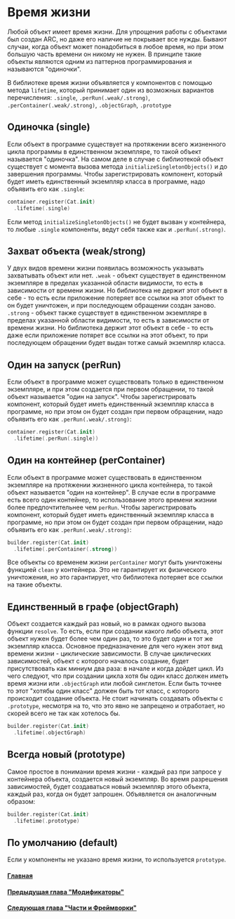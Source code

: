 # Время жизни

Любой объект имеет время жизни. Для упрощения работы с объектами был создан ARC, но даже его наличие не покрывает все нужды. Бывают случаи, когда объект может понадобиться в любое время, но при этом большую часть времени он никому не нужен. В принципе такие объекты являются одним из паттернов программирования и называются "одиночки".

В библиотеке время жизни объявляется у компонентов с помощью метода `lifetime`, который принимает один из возможных вариантов перечисления: `.single`, `.perRun(.weak/.strong)`, `.perContainer(.weak/.strong)`, `.objectGraph`, `.prototype`


## Одиночка (single)
Если объект в программе существует на протяжении всего жизненного цикла программы в единственном экземпляре, то такой объект называется "одиночка". На самом деле в случае с библиотекой объект существует с момента вызова метода `initializeSingletonObjects()` и до завершения программы. Чтобы зарегистрировать компонент, который будет иметь единственный экземпляр класса в программе, надо объявить его как `.single`:
```Swift
container.register(Cat.init)
  .lifetime(.single)
```
Если метод  `initializeSingletonObjects()` не будет вызван у контейнера, то любые `.single` компоненты, ведут себя также как и `.perRun(.strong)`.

## Захват объекта (weak/strong)
У  двух видов времени жизни появилась возможность указывать захватывать объект или нет.
`.weak` - объект существует в единственном экземпляре в пределах указанной области видимости, то есть в зависимости от времени жизни. Но библиотека не держит этот объект в себе - то есть если приложение потеряет все ссылки на этот объект то он будет уничтожен, и при последующем обращении создан заново.  
`.strong` - объект также существует в единственном экземпляре в пределах указанной области видимости, то есть в зависимости от времени жизни. Но библиотека держит этот объект в себе - то есть даже если приложение потярет все ссылки на этот объект, то при последующем обращении будет выдан тотже самый экземпляр класса.

## Один на запуск (perRun)
Если объект в программе может существовать только в единственном экземпляре, и при этом создается при первом обращении, то такой объект называется "один на запуск". Чтобы зарегистрировать компонент, который будет иметь единственный экземпляр класса в программе, но при этом он будет создан при первом обращении, надо объявить его как `.perRun(.weak/.strong)`:
```Swift
container.register(Cat.init)
  .lifetime(.perRun(.single))
```

## Один на контейнер (perContainer)
Если объект в программе может существовать в единственном экземпляре на протяжении жизненного цикла контейнера, то такой объект называется "один на контейнер". В случае если в программе есть всего один контейнер, то использование этого времени жизнии более предпочтительнее чем `perRun`. Чтобы зарегистрировать компонент, который будет иметь единственный экземпляр класса в программе, но при этом он будет создан при первом обращении, надо объявить его как `.perRun(.weak/.strong)`:
```Swift
builder.register(Cat.init)
  .lifetime(.perContainer(.strong))
```

Все объекты со временем жизни `perContainer` могут быть уничтожены функцией `clean` у контейнера. Это не гарантирует их физического уничтожения, но это гарантирует, что библиотека потеряет все ссылки на такие объекты.

## Единственный в графе (objectGraph)
Объект создается каждый раз новый, но в рамках одного вызова функции `resolve`. То есть, если при создании какого либо объекта, этот объект нужен будет более чем один раз, то это будет один и тот же экземпляр класса. Основное предназначение для чего нужен этот вид времени жизни - циклические зависимости. В случае циклических зависимостей, объект с которого началось создание, будет присутствовать как миниум два раза: в начале и когда дойдет цикл. Из чего следуют, что при создании цикла хотя бы один класс должен иметь время жизни или  `.objectGraph` или любой синглетон. Если быть точнее то этот "хотябы один класс" должен быть тот класс, с которого происходит создание объекта. Не стоит начинать создавать объекты с `.prototype`, несмотря на то, что это явно не запрещено и отработает, но скорей всего не так как хотелось бы.
```Swift
builder.register(Cat.init)
  .lifetime(.objectGraph)
```

## Всегда новый (prototype)
Самое простое в понимании время жизни - каждый раз при запросе у контейнера объекта, создается новый экземпляр. Во время разрешения зависимостей, будет создаваться новый экземпляр этого объекта, каждый раз, когда он будет запрошен. Объявляется он аналогичным образом:
```Swift
builder.register(Cat.init)
  .lifetime(.prototype)
```

## По умолчанию (default)
Если у компоненты не указано время жизни, то используется `prototype`.


#### [Главная](main.md)
#### [Предыдущая глава "Модификаторы"](modificators.md#Модификаторы)
#### [Следующая глава "Части и Фреймворки"](part_framework.md#Части_и_Фреймворки)

